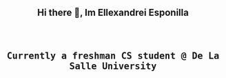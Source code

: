<h2 align="center"> Hi there 👋, Im Ellexandrei Esponilla <h2> 
 <br>
 <p align="center"><samp>Currently a freshman CS student @ De La Salle University</samp> </p>


<!--
**xandreiAThome/xandreiAThome** is a ✨ _special_ ✨ repository because its `README.md` (this file) appears on your GitHub profile.

Here are some ideas to get you started:

- 🔭 I’m currently working on ...
- 🌱 I’m currently learning ...
- 👯 I’m looking to collaborate on ...
- 🤔 I’m looking for help with ...
- 💬 Ask me about ...
- 📫 How to reach me: ...
- 😄 Pronouns: ...
- ⚡ Fun fact: ...
-->
